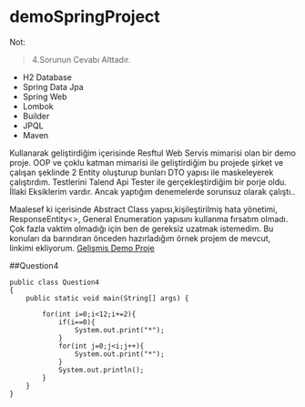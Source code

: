 # demoSpringProject

Not: 
> 4.Sorunun Cevabı Alttadır.

- H2 Database
- Spring Data Jpa
- Spring Web
- Lombok
- Builder
- JPQL
- Maven

Kullanarak geliştirdiğim içerisinde Resftul Web Servis mimarisi olan bir demo proje. 
OOP ve çoklu katman mimarisi ile geliştirdiğim bu projede şirket ve çalışan şeklinde 2 Entity oluşturup bunları DTO yapısı ile maskeleyerek çalıştırdım.
Testlerini Talend Api Tester ile gerçekleştirdiğim bir porje oldu. İllaki Eksiklerim vardır. Ancak yaptığım denemelerde sorunsuz olarak çalıştı..

Maalesef ki içerisinde Abstract Class yapısı,kişileştirilmiş hata yönetimi, ResponseEntity<>, General Enumeration yapısını kullanma fırsatım olmadı. 
Çok fazla vaktim olmadığı için ben de gereksiz uzatmak istemedim. Bu konuları da barındıran önceden hazırladığım örnek projem de mevcut, linkimi ekliyorum.
[Gelişmis Demo Proje](https://github.com/mesutcalim/CRM-LITE/tree/pair8/crm-lite/src/main/java/com/etiya/crmlite/entities)

##Question4
```
public class Question4
{
    public static void main(String[] args) {

        for(int i=0;i<12;i+=2){
            if(i==0){
                System.out.print("*");
            }
            for(int j=0;j<i;j++){
                System.out.print("*");
            }
            System.out.println();
        }
    }
}
```
